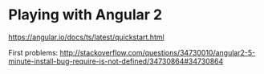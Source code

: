 # Playing with Angular 2

https://angular.io/docs/ts/latest/quickstart.html

First problems: http://stackoverflow.com/questions/34730010/angular2-5-minute-install-bug-require-is-not-defined/34730864#34730864

